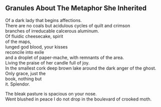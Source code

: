 Granules About The Metaphor She Inherited
-----------------------------------------
Of a dark lady that begins affections.  
There are no coals but acidulous cycles of quilt and crimson  
branches of irreducable calcerous aluminum.  
Of fluidic cheesecake, spirit  
of the maps,  
lunged god blood, your kisses  
reconcile into exile  
and a droplet of paper-mache, with remnants of the area.  
Living the praise of her candle full of joy.  
In the smallest cork deep brown lake around the dark anger of the ghost.  
Only grace, just the  
book, nothing but  
it. Splendor.  
  
The bleak pasture is spacious on your nose.  
Went blushed in peace I do not drop in the boulevard of crooked moth.  
